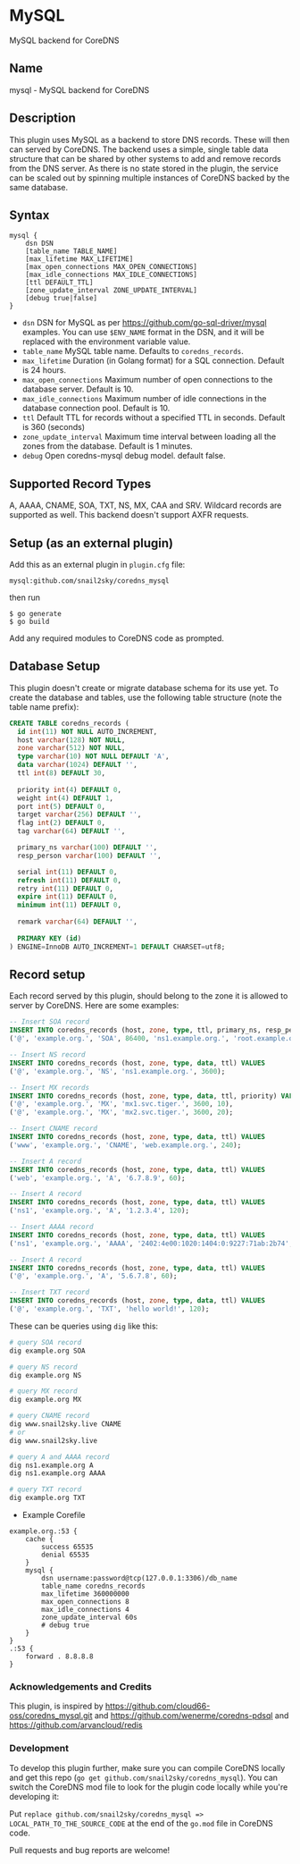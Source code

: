 # MySQL

MySQL backend for CoreDNS

## Name
mysql - MySQL backend for CoreDNS

## Description

This plugin uses MySQL as a backend to store DNS records. These will then can served by CoreDNS. The backend uses a simple, single table data structure that can be shared by other systems to add and remove records from the DNS server. As there is no state stored in the plugin, the service can be scaled out by spinning multiple instances of CoreDNS backed by the same database.

## Syntax
```
mysql {
    dsn DSN
    [table_name TABLE_NAME]
    [max_lifetime MAX_LIFETIME]
    [max_open_connections MAX_OPEN_CONNECTIONS]
    [max_idle_connections MAX_IDLE_CONNECTIONS]
    [ttl DEFAULT_TTL]
    [zone_update_interval ZONE_UPDATE_INTERVAL]
    [debug true|false]
}
```

- `dsn` DSN for MySQL as per https://github.com/go-sql-driver/mysql examples. You can use `$ENV_NAME` format in the DSN, and it will be replaced with the environment variable value.
- `table_name` MySQL table name. Defaults to `coredns_records`.
- `max_lifetime` Duration (in Golang format) for a SQL connection. Default is 24 hours.
- `max_open_connections` Maximum number of open connections to the database server. Default is 10.
- `max_idle_connections` Maximum number of idle connections in the database connection pool. Default is 10.
- `ttl` Default TTL for records without a specified TTL in seconds. Default is 360 (seconds)
- `zone_update_interval` Maximum time interval between loading all the zones from the database. Default is 1 minutes.
- `debug` Open coredns-mysql debug model. default false.

## Supported Record Types

A, AAAA, CNAME, SOA, TXT, NS, MX, CAA and SRV.  Wildcard records are supported as well.  This backend doesn't support AXFR requests.

## Setup (as an external plugin)

Add this as an external plugin in `plugin.cfg` file: 

```
mysql:github.com/snail2sky/coredns_mysql
```

then run
 
```shell script
$ go generate
$ go build
```

Add any required modules to CoreDNS code as prompted.

## Database Setup
This plugin doesn't create or migrate database schema for its use yet. To create the database and tables, use the following table structure (note the table name prefix):

```sql
CREATE TABLE coredns_records (
  id int(11) NOT NULL AUTO_INCREMENT,
  host varchar(128) NOT NULL,
  zone varchar(512) NOT NULL,
  type varchar(10) NOT NULL DEFAULT 'A',
  data varchar(1024) DEFAULT '',
  ttl int(8) DEFAULT 30,
  
  priority int(4) DEFAULT 0,
  weight int(4) DEFAULT 1,
  port int(5) DEFAULT 0,
  target varchar(256) DEFAULT '',
  flag int(2) DEFAULT 0,
  tag varchar(64) DEFAULT '',

  primary_ns varchar(100) DEFAULT '',
  resp_person varchar(100) DEFAULT '',

  serial int(11) DEFAULT 0,
  refresh int(11) DEFAULT 0,
  retry int(11) DEFAULT 0,
  expire int(11) DEFAULT 0,
  minimum int(11) DEFAULT 0,
  
  remark varchar(64) DEFAULT '',
  
  PRIMARY KEY (id)
) ENGINE=InnoDB AUTO_INCREMENT=1 DEFAULT CHARSET=utf8;
```

## Record setup
Each record served by this plugin, should belong to the zone it is allowed to server by CoreDNS. Here are some examples:

```sql
-- Insert SOA record
INSERT INTO coredns_records (host, zone, type, ttl, primary_ns, resp_person, serial, refresh, retry, expire, minimum) VALUES
('@', 'example.org.', 'SOA', 86400, 'ns1.example.org.', 'root.example.org.', 1, 3600, 300, 86400, 300);

-- Insert NS record
INSERT INTO coredns_records (host, zone, type, data, ttl) VALUES
('@', 'example.org.', 'NS', 'ns1.example.org.', 3600);

-- Insert MX records
INSERT INTO coredns_records (host, zone, type, data, ttl, priority) VALUES
('@', 'example.org.', 'MX', 'mx1.svc.tiger.', 3600, 10),
('@', 'example.org.', 'MX', 'mx2.svc.tiger.', 3600, 20);

-- Insert CNAME record
INSERT INTO coredns_records (host, zone, type, data, ttl) VALUES
('www', 'example.org.', 'CNAME', 'web.example.org.', 240);

-- Insert A record
INSERT INTO coredns_records (host, zone, type, data, ttl) VALUES
('web', 'example.org.', 'A', '6.7.8.9', 60);

-- Insert A record
INSERT INTO coredns_records (host, zone, type, data, ttl) VALUES
('ns1', 'example.org.', 'A', '1.2.3.4', 120);

-- Insert AAAA record
INSERT INTO coredns_records (host, zone, type, data, ttl) VALUES
('ns1', 'example.org.', 'AAAA', '2402:4e00:1020:1404:0:9227:71ab:2b74', 240);

-- Insert A record
INSERT INTO coredns_records (host, zone, type, data, ttl) VALUES
('@', 'example.org.', 'A', '5.6.7.8', 60);

-- Insert TXT record
INSERT INTO coredns_records (host, zone, type, data, ttl) VALUES
('@', 'example.org.', 'TXT', 'hello world!', 120);

```

These can be queries using `dig` like this:

```bash
# query SOA record
dig example.org SOA

# query NS record
dig example.org NS

# query MX record
dig example.org MX

# query CNAME record
dig www.snail2sky.live CNAME
# or 
dig www.snail2sky.live

# query A and AAAA record
dig ns1.example.org A
dig ns1.example.org AAAA

# query TXT record
dig example.org TXT
```
- Example Corefile
```corefile
example.org.:53 {
    cache {
        success 65535
        denial 65535
    }
    mysql {
        dsn username:password@tcp(127.0.0.1:3306)/db_name
        table_name coredns_records
        max_lifetime 360000000
        max_open_connections 8
        max_idle_connections 4
        zone_update_interval 60s
        # debug true
    }
}
.:53 {
    forward . 8.8.8.8
}
```

### Acknowledgements and Credits
This plugin, is inspired by https://github.com/cloud66-oss/coredns_mysql.git and https://github.com/wenerme/coredns-pdsql and https://github.com/arvancloud/redis

### Development 
To develop this plugin further, make sure you can compile CoreDNS locally and get this repo (`go get github.com/snail2sky/coredns_mysql`). You can switch the CoreDNS mod file to look for the plugin code locally while you're developing it:

Put `replace github.com/snail2sky/coredns_mysql => LOCAL_PATH_TO_THE_SOURCE_CODE` at the end of the `go.mod` file in CoreDNS code. 

Pull requests and bug reports are welcome!

